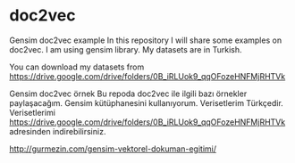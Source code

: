 # doc2vec
Gensim doc2vec example
In this repository I will share some examples on doc2vec. I am using gensim library. My datasets are in Turkish.

You can download my datasets from https://drive.google.com/drive/folders/0B_iRLUok9_qqOFozeHNFMjRHTVk

Gensim doc2vec örnek
Bu repoda doc2vec ile ilgili bazı örnekler paylaşacağım. Gensim kütüphanesini kullanıyorum. Verisetlerim Türkçedir.
Verisetlerimi https://drive.google.com/drive/folders/0B_iRLUok9_qqOFozeHNFMjRHTVk adresinden indirebilirsiniz.

http://gurmezin.com/gensim-vektorel-dokuman-egitimi/
